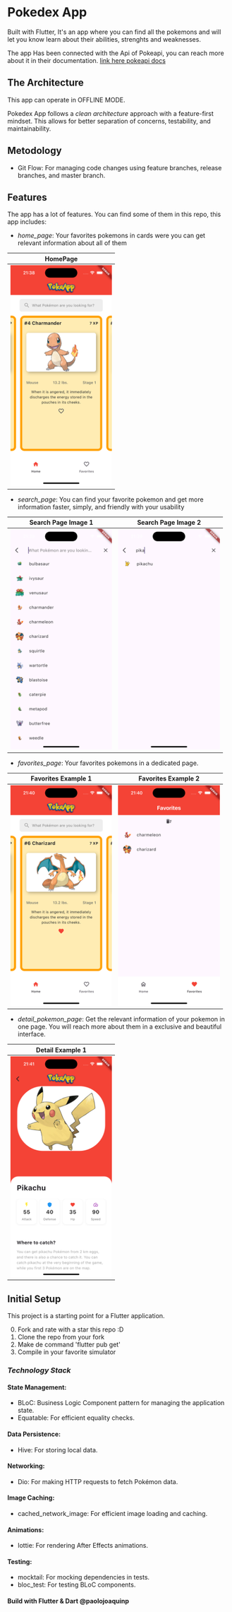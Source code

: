 # Pokedex App

Built with Flutter, It's an app where you can find all the pokemons and will let you know learn about their abilities, strenghts and weaknesses.

The app Has been connected with the Api of Pokeapi, you can reach more about it in their documentation. [link here pokeapi docs](https://pokeapi.co/)

## The Architecture

This app can operate in OFFLINE MODE.

Pokedex App follows a *clean architecture* approach with a feature-first mindset. This allows for better separation of concerns, testability, and maintainability.

## Metodology

- Git Flow: For managing code changes using feature branches, release branches, and master branch.

## Features

The app has a lot of features. You can find some of them in this repo, this app includes:

- *home_page*: Your favorites pokemons in cards were you can get relevant information about all of them

| HomePage |
|---|
| <img src="screenshots/screenshot-home-page.png" alt="Home page" height="500">|


- *search_page*: You can find your favorite pokemon and get more information faster, simply, and friendly with your usability

| Search Page Image 1 | Search Page Image 2 |
|---|---|
| <img src="screenshots/screenshot-search-1.png" alt="1 Search page" height="500"> | <img src="screenshots/screenshot-search-2.png" alt="2 Search page" height="500"> |

- *favorites_page*: Your favorites pokemons in a dedicated page.

| Favorites Example 1 | Favorites Example 2 |
|---|---|
| <img src="screenshots/screenshot-favorite-1.png" alt="1 Favorite page" height="500"> | <img src="screenshots/screenshot-favorite-2.png" alt="2 Favorite page" height="500"> |

- *detail_pokemon_page*: Get the relevant information of your pokemon in one page. You will reach more about them in a exclusive and beautiful interface.

| Detail Example 1 |
|---|
| <img src="screenshots/screenshot-detail.png" alt="1 Favorite page" height="500"> |

## Initial Setup 

This project is a starting point for a Flutter application.

0. Fork and rate with a star this repo :D
1. Clone the repo from your fork
2. Make de command 'flutter pub get' 
3. Compile in your favorite simulator


### _Technology Stack_

#### State Management:
- BLoC: Business Logic Component pattern for managing the application state.
- Equatable: For efficient equality checks.
#### Data Persistence:
- Hive: For storing local data.
#### Networking:
- Dio: For making HTTP requests to fetch Pokémon data.
#### Image Caching:
- cached_network_image: For efficient image loading and caching.
#### Animations:
- lottie: For rendering After Effects animations.
#### Testing:
- mocktail: For mocking dependencies in tests.
- bloc_test: For testing BLoC components.


#### Build with Flutter & Dart @paolojoaquinp